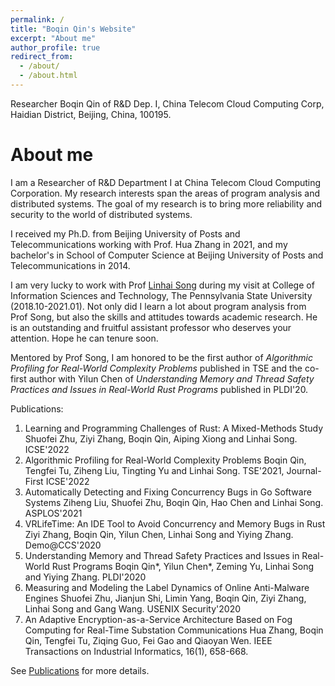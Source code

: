 ```yaml
---
permalink: /
title: "Boqin Qin's Website"
excerpt: "About me"
author_profile: true
redirect_from: 
  - /about/
  - /about.html
---
```


Researcher Boqin Qin
of R&D Dep. I, China Telecom Cloud Computing Corp, 
Haidian District, Beijing, China, 100195.

About me
======

I am a Researcher of R&D Department I at China Telecom Cloud Computing Corporation. My research interests span the areas of program analysis and distributed systems. The goal of my research is to bring more reliability and security to the world of distributed systems.

I received my Ph.D. from Beijing University of Posts and Telecommunications working with Prof. Hua Zhang in 2021,
and my bachelor's in School of Computer Science at Beijing University of Posts and Telecommunications in 2014.

I am very lucky to work with Prof [Linhai Song](https://songlh.github.io/) during my visit at College of Information Sciences and Technology, The Pennsylvania State University (2018.10-2021.01). Not only did I learn a lot about program analysis from Prof Song, but also the skills and attitudes towards academic research. He is an outstanding and fruitful assistant professor who deserves your attention. Hope he can tenure soon.

Mentored by Prof Song, I am honored to be the first author of *Algorithmic Profiling for Real-World Complexity Problems* published in TSE and the co-first author with Yilun Chen of *Understanding Memory and Thread Safety Practices and Issues in Real-World Rust Programs* published in PLDI'20.

Publications:
1. Learning and Programming Challenges of Rust: A Mixed-Methods Study
   Shuofei Zhu, Ziyi Zhang, Boqin Qin, Aiping Xiong and Linhai Song. ICSE'2022
2. Algorithmic Profiling for Real-World Complexity Problems
   Boqin Qin, Tengfei Tu, Ziheng Liu, Tingting Yu and Linhai Song. TSE'2021, Journal-First ICSE'2022
3. Automatically Detecting and Fixing Concurrency Bugs in Go Software Systems
   Ziheng Liu, Shuofei Zhu, Boqin Qin, Hao Chen and Linhai Song. ASPLOS'2021
4. VRLifeTime: An IDE Tool to Avoid Concurrency and Memory Bugs in Rust
   Ziyi Zhang, Boqin Qin, Yilun Chen, Linhai Song and Yiying Zhang. Demo@CCS'2020
5. Understanding Memory and Thread Safety Practices and Issues in Real-World Rust Programs
   Boqin Qin*, Yilun Chen*, Zeming Yu, Linhai Song and Yiying Zhang. PLDI'2020
6. Measuring and Modeling the Label Dynamics of Online Anti-Malware Engines
   Shuofei Zhu, Jianjun Shi, Limin Yang, Boqin Qin, Ziyi Zhang, Linhai Song and Gang Wang. USENIX Security'2020
7. An Adaptive Encryption-as-a-Service Architecture Based on Fog Computing for Real-Time Substation Communications
   Hua Zhang, Boqin Qin, Tengfei Tu, Ziqing Guo, Fei Gao and Qiaoyan Wen. IEEE Transactions on Industrial Informatics, 16(1), 658-668.

See [Publications](https://burtonqin.github.io/publications) for more details.